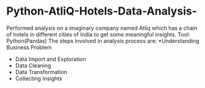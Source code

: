 # Python-AtliQ-Hotels-Data-Analysis-
Performed analysis on a imaginary company named Atliq which has a chain of hotels in different cities of India to get some meaningful insights.
Tool: Python(Pandas)
The steps involved in analysis process are:
*Understanding Business Problem
*  Data Import and Exploration
*  Data Cleaning
*  Data Transformation
*  Collecting Insights
